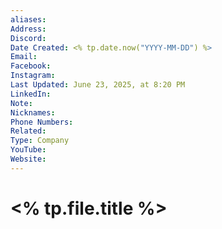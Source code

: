 ```yaml
---
aliases:
Address:
Discord:
Date Created: <% tp.date.now("YYYY-MM-DD") %>
Email:
Facebook:
Instagram:
Last Updated: June 23, 2025, at 8:20 PM
LinkedIn:
Note:
Nicknames:
Phone Numbers:
Related:
Type: Company
YouTube:
Website:
---
```

# <% tp.file.title %>